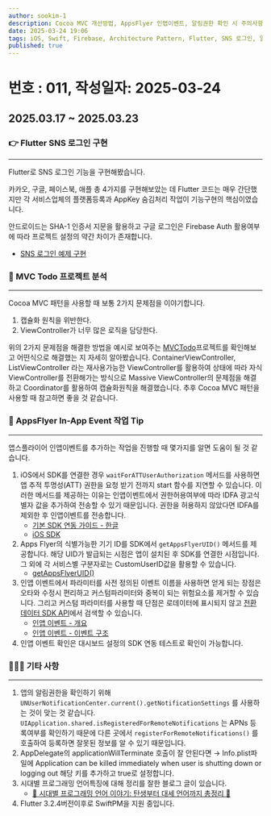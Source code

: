 ```yaml
---
author: sookim-1
description: Cocoa MVC 개선방법, AppsFlyer 인앱이벤트, 알림권한 확인 시 주의사항, 앱 종료시점, 시대별 프로그래밍언어, Flutter SwiftPM 지원, Flutter SNS 로그인 기능구현
date: 2025-03-24 19:06
tags: iOS, Swift, Firebase, Architecture Pattern, Flutter, SNS 로그인, 알림권한, Flutter
published: true
---
```

# 번호 : 011, 작성일자: 2025-03-24
## 2025.03.17 ~ 2025.03.23
### 👉 Flutter SNS 로그인 구현

---

Flutter로 SNS 로그인 기능을 구현해봤습니다.

카카오, 구글, 페이스북, 애플 총 4가지를 구현해보았는 데 Flutter 코드는 매우 간단했지만 각 서비스업체의 플랫폼등록과 AppKey 숨김처리 작업이 기능구현의 핵심이였습니다.

안드로이드는 SHA-1 인증서 지문을 활용하고 구글 로그인은 Firebase Auth 활용여부에 따라 프로젝트 설정의 약간 차이가 존재합니다.

- [SNS 로그인 예제 구현](https://github.com/sookim-1/FlutterDevExample/pull/1)

### 🏢 MVC Todo 프로젝트 분석

---

Cocoa MVC 패턴을 사용할 때 보통 2가지 문제점을 이야기합니다.

1. 캡슐화 원칙을 위반한다.
2. ViewController가 너무 많은 로직을 담당한다.

위의 2가지 문제점을 해결한 방법을 예시로 보여주는 [MVCTodo](https://github.com/davedelong/MVCTodo)프로젝트를 확인해보고 어떤식으로 해결했는 지 자세히 알아봤습니다. ContainerViewController, ListViewController 라는 재사용가능한 ViewController를 활용하여 상태에 따라 자식 ViewController를 전환해가는 방식으로 Massive ViewController의 문제점을 해결하고 Coordinator를 활용하여 캡슐화원칙을 해결했습니다.
추후 Cocoa MVC 패턴을 사용할 때 참고하면 좋을 것 같습니다.

### 🦋 AppsFlyer In-App Event 작업 Tip

---

앱스플라이어 인앱이벤트를 추가하는 작업을 진행할 때 몇가지를 알면 도움이 될 것 같습니다.

1. iOS에서 SDK를 연결한 경우 `waitForATTUserAuthorization` 메서드를 사용하면 앱 추적 투명성(ATT) 권한을 요청 받기 전까지 start 함수를 지연할 수 있습니다. 이러한 메서드를 제공하는 이유는 인앱이벤트에서 권한허용여부에 따라 IDFA 광고식별자 값을 추가하여 전송할 수 있기 때문입니다. 권한을 허용하지 않았다면 IDFA를 제외한 후 인앱이벤트를 전송합니다.
    - [기본 SDK 연동 가이드 - 한글](https://support.appsflyer.com/hc/ko/articles/207032066-%EA%B8%B0%EB%B3%B8-SDK-%EC%97%B0%EB%8F%99-%EA%B0%80%EC%9D%B4%EB%93%9C#configure-app-tracking-transparency-att-support)
    - [iOS SDK](https://dev.appsflyer.com/hc/docs/ios-sdk)
2. Apps Flyer의 식별가능한 기기 ID를 SDK에서 `getAppsFlyerUID()` 메서드를 제공합니다. 해당 UID가 발급되는 시점은 앱이 설치된 후 SDK를 연결한 시점입니다. 그 외에 각 서비스별 구분자로는 CustomUserID값을 활용할 수 있습니다.
    - [getAppsFlyerUID()](https://dev.appsflyer.com/hc/docs/ios-sdk-reference-appsflyerlib)
3. 인앱 이벤트에서 파라미터를 사전 정의된 이벤트 이름을 사용하면 얻게 되는 장점은 오타와 수정시 편리하고 커스텀파라미터와 중복이 되는 위험요소를 제거할 수 있습니다. 그리고 커스텀 파라미터를 사용할 때 단점은 로데이터에 표시되지 않고 [전환 데이터 SDK API](https://dev.appsflyer.com/hc/docs/conversion-data)에서 검색할 수 있습니다.
    - [인앱 이벤트 - 개요](https://support.appsflyer.com/hc/ko/articles/115005544169-%EC%9D%B8%EC%95%B1-%EC%9D%B4%EB%B2%A4%ED%8A%B8-%EA%B0%9C%EC%9A%94)
    - [인앱 이벤트 - 이벤트 구조](https://support.appsflyer.com/hc/ko/articles/4410481112081-%EC%9D%B8%EC%95%B1-%EC%9D%B4%EB%B2%A4%ED%8A%B8-%EC%9D%B4%EB%B2%A4%ED%8A%B8-%EA%B5%AC%EC%A1%B0)
4. 인앱 이벤트 확인은 대시보드 설정의 SDK 연동 테스트로 확인이 가능합니다.

### 🙋🏻‍♂️ 기타 사항

---

1. 앱의 알림권한을 확인하기 위해 `UNUserNotificationCenter.current().getNotificationSettings` 를 사용하는 것이 맞는 것 같습니다. `UIApplication.shared.isRegisteredForRemoteNotifications` 는 APNs 등록여부를 확인하기 때문에 다른 곳에서 `registerForRemoteNotifications()` 를 호출하여 등록하면 잘못된 정보를 알 수 있기 때문입니다.
2. AppDelegate의 applicationWillTerminate 호출이 잘 안된다면 → Info.plist파일에 Application can be killed immediately when user is shutting down or logging out 해당 키를 추가하고 true로 설정합니다.
3. 시대별 프로그래밍 언어특징에 대해 정리를 잘한 블로그 글이 있습니다.
    - [🚀 시대별 프로그래밍 언어 이야기: 탄생부터 대세 언어까지 총정리 🚀](https://velog.io/@donghyuk65/%EC%8B%9C%EB%8C%80%EB%B3%84-%ED%94%84%EB%A1%9C%EA%B7%B8%EB%9E%98%EB%B0%8D-%EC%96%B8%EC%96%B4-%EC%9D%B4%EC%95%BC%EA%B8%B0-%ED%83%84%EC%83%9D%EB%B6%80%ED%84%B0-%EB%8C%80%EC%84%B8-%EC%96%B8%EC%96%B4%EA%B9%8C%EC%A7%80-%EC%B4%9D%EC%A0%95%EB%A6%AC)
4. Flutter 3.2.4버전이후로 SwiftPM을 지원 중입니다.
